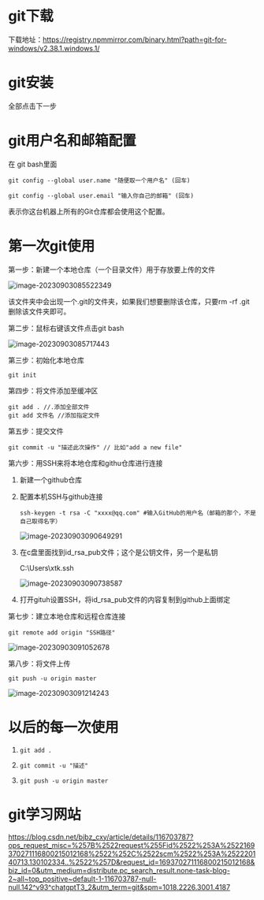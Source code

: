 # git下载

下载地址：https://registry.npmmirror.com/binary.html?path=git-for-windows/v2.38.1.windows.1/



# git安装

全部点击下一步



# git用户名和邮箱配置

在 git bash里面

    git config --global user.name "随便取一个用户名" (回车)
    
    git config --global user.email "输入你自己的邮箱" (回车)

表示你这台机器上所有的Git仓库都会使用这个配置。



# 第一次git使用

第一步：新建一个本地仓库（一个目录文件）用于存放要上传的文件

<img src="C:/Users/xtk/AppData/Roaming/Typora/typora-user-images/image-20230903085522349.png" alt="image-20230903085522349"  />

该文件夹中会出现一个.git的文件夹，如果我们想要删除该仓库，只要rm -rf .git 删除该文件夹即可。

第二步：鼠标右键该文件点击git bash

![image-20230903085717443](C:/Users/xtk/AppData/Roaming/Typora/typora-user-images/image-20230903085717443.png)

第三步：初始化本地仓库

```
git init
```

第四步：将文件添加至缓冲区

```
git add . //.添加全部文件
git add 文件名 //添加指定文件
```

第五步：提交文件

```
git commit -u "描述此次操作" // 比如"add a new file"
```

第六步：用SSH来将本地仓库和githu仓库进行连接

1. 新建一个github仓库

2. 配置本机SSH与github连接

   ```
   ssh-keygen -t rsa -C "xxxx@qq.com" #输入GitHub的用户名（邮箱的那个，不是自己取得名字）
   ```

   ![image-20230903090649291](C:/Users/xtk/AppData/Roaming/Typora/typora-user-images/image-20230903090649291.png)

3. 在c盘里面找到id_rsa_pub文件；这个是公钥文件，另一个是私钥

   C:\Users\xtk\.ssh

   ![image-20230903090738587](C:/Users/xtk/AppData/Roaming/Typora/typora-user-images/image-20230903090738587.png)

4. 打开gituh设置SSH，将id_rsa_pub文件的内容复制到github上面绑定

第七步：建立本地仓库和远程仓库连接

```
git remote add origin "SSH路径"
```

![image-20230903091052678](C:/Users/xtk/AppData/Roaming/Typora/typora-user-images/image-20230903091052678.png)

第八步：将文件上传

```
git push -u origin master
```

![image-20230903091214243](C:/Users/xtk/AppData/Roaming/Typora/typora-user-images/image-20230903091214243.png)



# 以后的每一次使用

1. ```
   git add .
   ```

2. ```
   git commit -u "描述"
   ```

3. ```
   git push -u origin master
   ```

# git学习网站

https://blog.csdn.net/bjbz_cxy/article/details/116703787?ops_request_misc=%257B%2522request%255Fid%2522%253A%2522169370271116800215012168%2522%252C%2522scm%2522%253A%252220140713.130102334..%2522%257D&request_id=169370271116800215012168&biz_id=0&utm_medium=distribute.pc_search_result.none-task-blog-2~all~top_positive~default-1-116703787-null-null.142^v93^chatgptT3_2&utm_term=git&spm=1018.2226.3001.4187